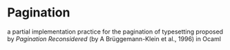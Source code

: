 # Pagination
a partial implementation practice for the pagination of typesetting proposed
by *Pagination Reconsidered* (by A Brüggemann-Klein et al., 1996) in Ocaml
